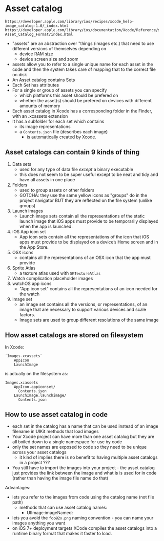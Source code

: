 # Asset catalog

    https://developer.apple.com/library/ios/recipes/xcode_help-image_catalog-1.0/_index.html
    https://developer.apple.com/library/ios/documentation/Xcode/Reference/xcode_ref-Asset_Catalog_Format/index.html

- "assets" are an abstraction over "things (images etc.) that need to use
  different versions of themselves depending on
    - device RAM size
    - device screen size and zoom
- assets allow you to refer to a single unique name for each asset in the code
  and then the system takes care of mapping that to the correct file on disk
- An Asset catalog contains Sets
- Each Set has attributes
- For a single or group of assets you can specify
    - which platforms this asset should be prefered on
    - whether the asset(s) should be prefered on devices with different amounts
      of memory
- Each asset catalog in Xcode has a corresponding folder in the Finder, with an
  .xcassets extension
- It has a subfolder for each set which contains
    - its image representations
    - a `Contents.json` file (describes each image)
        - is automatically created by Xcode.

## Asset catalogs can contain 9 kinds of thing

1. Data sets
    - used for any type of data file _except_ a binary executable
    - this does not seem to be super useful except to be neat and tidy and have
      all assets in one place
2. Folders
    - used to group assets or other folders
    - GOTCHA: they use the same yellow icons as "groups" do in the project
      navigator BUT they are reflected on the file system (unlike groups)
3. Launch images
    - Launch image sets contain all the representations of the static launch
      image that iOS apps must provide to be temporarily displayed when the app
      is launched.
4. iOS App icon set
    - App icon sets contain all the representations of the icon that iOS apps
      must provide to be displayed on a device’s Home screen and in the App
      Store.
5. OSX icons
    - contains all the representations of an OSX icon that the app must provide
6. Sprite Atlas
    - a texture atlas used with `SKTextureAtlas`
7. Watch complication placeholder images
8. watchOS app icons
    - "App icon set" contains all the representations of an icon needed for the
      watch
9. Image set
    - an image set contains all the versions, or representations, of an image
      that are necessary to support various devices and scale factors.
    - Image sets are used to group different resolutions of the same image

## How asset catalogs are stored on filesystem

In Xcode:

```
`Images.xcassets`
    AppIcon
    LaunchImage
```

is actually on the filesystem as:

```
Images.xcassets
    AppIcon.appiconset/
      Contents.json
    LaunchImage.launchimage/
      Contents.json
```

## How to use asset catalog in code

- each set in the catalog has a name that can be used instead of an image
  filename in UIKit methods that load images
- Your Xcode project can have more than one asset catalog but they are all
  boiled down to a single namespace for use by code
- only the set names are exposed to code so they need to be unique across your
  asset catalogs
    - it kind of implies there is no benefit to having multiple asset catalogs
      in a project ???
- You still have to import the images into your project - the asset catalog just
  provides the link between the image and what is is used for in code (rather
  than having the image file name do that)

Advantages:

- lets you refer to the images from code using the catalog name (not file path)
    - methods that can use asset catalog names:
        - UIImage:imageNamed:
- lets you avoid the `foo@2x.png` naming convention - you can name your images
  anything you want
- on iOS 7+ deployment targets XCode compiles the asset catalogs into a runtime
  binary format that makes it faster to load.
